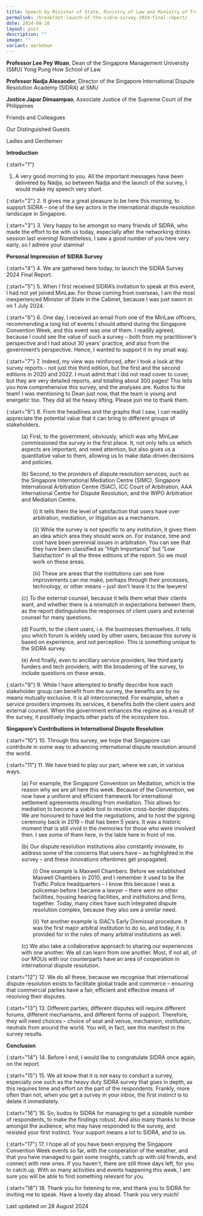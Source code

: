 ```yaml
---
title: Speech by Minister of State, Ministry of Law and Ministry of Transport, Mr Murali Pillai SC, at Breakfast Launch of the SIDRA Survey 2024 Final Report
permalink: /breakfast-launch-of-the-sidra-survey-2024-final-report/
date: 2024-08-28
layout: post
description: ""
image: ""
variant: markdown
---
```

**Professor Lee Pey Woan**, Dean of the Singapore Management University (SMU) Yong Pung How School of Law

**Professor Nadja Alexander**, Director of the Singapore International Dispute Resolution Academy (SIDRA) at SMU

**Justice Japar Dimaampao**, Associate Justice of the Supreme Court of the Philippines

Friends and Colleagues

Our Distinguished Guests

Ladies and Gentlemen

**Introduction**

{:start="1"}
1. A very good morning to you. All the important messages have been delivered by Nadja, so between Nadja and the launch of the survey, I would make my speech very short.

{:start="2"}
2. It gives me a great pleasure to be here this morning, to support SIDRA – one of the key actors in the international dispute resolution landscape in Singapore.

{:start="3"}
3. Very happy to be amongst so many friends of SIDRA, who made the effort to be with us today, especially after the networking drinks session last evening! Nonetheless, I saw a good number of you here very early, so I admire your stamina!

**Personal Impression of SIDRA Survey**

{:start="4"}
4. We are gathered here today, to launch the SIDRA Survey 2024 Final Report.

{:start="5"}
5. When I first received SIDRA’s invitation to speak at this event, I had not yet joined MinLaw. For those coming from overseas, I am the most inexperienced Minister of State in the Cabinet, because I was just sworn in on 1 July 2024.

{:start="6"}
6. One day, I received an email from one of the MinLaw officers, recommending a long list of events I should attend during the Singapore Convention Week, and this event was one of them. I readily agreed, because I could see the value of such a survey – both from my practitioner’s perspective and I had about 30 years’ practice, and also from the government’s perspective. Hence, I wanted to support it in my small way.

{:start="7"}
7. Indeed, my view was reinforced, after I took a look at the survey reports – not just this third edition, but the first and the second editions in 2020 and 2022. I must admit that I did not read cover to cover, but they are very detailed reports, and totalling about 300 pages! This tells you how comprehensive this survey, and the analyses are. Kudos to the team! I was mentioning to Dean just now, that the team is young and energetic too. They did all the heavy lifting. Please join me to thank them.

{:start="8"}
8. From the headlines and the graphs that I saw, I can readily appreciate the potential value that it can bring to different groups of stakeholders.

<p style="margin-left: 40px">
(a) First, to the government, obviously, which was why MinLaw commissioned the survey in the first place. It, not only tells us which aspects are important, and need attention, but also gives us a quantitative value to them, allowing us to make data-driven decisions and policies.</p>

<p style="margin-left: 40px">
(b) Second, to the providers of dispute resolution services, such as the Singapore International Mediation Centre (SIMC), Singapore International Arbitration Centre (SIAC), ICC Court of Arbitration, AAA International Centre for Dispute Resolution, and the WIPO Arbitration and Mediation Centre.</p>

<p style="margin-left: 70px">
(i) It tells them the level of satisfaction that users have over arbitration, mediation, or litigation as a mechanism.</p>

<p style="margin-left: 70px">
(ii) While the survey is not specific to any institution, it gives them an idea which area they should work on. For instance, time and cost have been perennial issues in arbitration. You can see that they have been classified as “High Importance” but “Low Satisfaction” in all the three editions of the report. So we must work on these areas.</p>

<p style="margin-left: 70px">
(iii) These are areas that the institutions can see how improvements can me make, perhaps through their processes, technology, or other means – just don’t leave it to the lawyers!</p>

<p style="margin-left: 40px">
(c) To the external counsel, because it tells them what their clients want, and whether there is a mismatch in expectations between them, as the report distinguishes the responses of client users and external counsel for many questions.</p>

<p style="margin-left: 40px">
(d) Fourth, to the client users, i.e. the businesses themselves. It tells you which forum is widely used by other users, because this survey is based on experience, and not perception. This is something unique to the SIDRA survey.</p>

<p style="margin-left: 40px">
(e) And finally, even to ancillary service providers, like third party funders and tech providers, with the broadening of the survey, to include questions on these areas.</p>

{:start="9"}
9. While I have attempted to briefly describe how each stakeholder group can benefit from the survey, the benefits are by no means mutually exclusive. It is all interconnected. For example, when a service providers improves its services, it benefits both the client users and external counsel. When the government enhances the regime as a result of the survey, it positively impacts other parts of the ecosystem too.
 
**Singapore’s Contributions in International Dispute Resolution**

{:start="10"}
10. Through this survey, we hope that Singapore can contribute in some way to advancing international dispute resolution around the world.

{:start="11"}
11. We have tried to play our part, where we can, in various ways.

<p style="margin-left: 40px">
(a) For example, the Singapore Convention on Mediation, which is the reason why we are all here this week. Because of the Convention, we now have a uniform and efficient framework for international settlement agreements resulting from mediation. This allows for mediation to become a viable tool to resolve cross-border disputes. We are honoured to have led the negotiations, and to host the signing ceremony back in 2019 – that has been 5 years. It was a historic moment that is still vivid in the memories for those who were involved then. I see some of them here, in the table here in front of me.</p>

<p style="margin-left: 40px">
(b) Our dispute resolution institutions also constantly innovate, to address some of the concerns that users have – as highlighted in the survey – and these innovations oftentimes get propagated.</p>

<p style="margin-left: 70px">
(i) One example is Maxwell Chambers. Before we established Maxwell Chambers in 2010, and I remember it used to be the Traffic Police headquarters – I know this because I was a policeman before I became a lawyer – there were no other facilities, housing hearing facilities, and institutions and firms, together. Today, many cities have such integrated dispute resolution complex, because they also see a similar need.</p>

<p style="margin-left: 70px">
(ii) Yet another example is SIAC’s Early Dismissal procedure. It was the first major arbitral institution to do so, and today, it is provided for in the rules of many arbitral institutions as well.</p>

<p style="margin-left: 40px">
(c) We also take a collaborative approach to sharing our experiences with one another. We all can learn from one another. Most, if not all, of our MOUs with our counterparts have an area of cooperation in international dispute resolution.</p>

{:start="12"}
12. We do all these, because we recognise that international dispute resolution exists to facilitate global trade and commerce – ensuring that commercial parties have a fair, efficient and effective means of resolving their disputes.

{:start="13"}
13. Different parties, different disputes will require different forums, different mechanisms, and different forms of support. Therefore, they will need choices – choice of seat and venue, mechanism, institution, neutrals from around the world. You will, in fact, see this manifest in the survey results.

**Conclusion**

{:start="14"}
14. Before I end, I would like to congratulate SIDRA once again, on the report.

{:start="15"}
15. We all know that it is not easy to conduct a survey, especially one such as the heavy duty SIDRA survey that goes in depth, as this requires time and effort on the part of the respondents. Frankly, more often than not, when you get a survey in your inbox, the first instinct is to delete it immediately.

{:start="16”}
16. So, kudos to SIDRA for managing to get a sizeable number of respondents, to make the findings robust. And also many thanks to those amongst the audience, who may have responded to the survey, and resisted your first instinct. Your support means a lot to SIDRA, and to us.

{:start="17"}
17. I hope all of you have been enjoying the Singapore Convention Week events so far, with the cooperation of the weather, and that you have managed to gain some insights, catch up with old friends, and connect with new ones. If you haven’t, there are still three days left, for you to catch up. With so many activities and events happening this week, I am sure you will be able to find something relevant for you.

{:start="18"}
18. Thank you for listening to me, and thank you to SIDRA for inviting me to speak. Have a lovely day ahead. Thank you very much!

<p class="right-side-updated">Last updated on 28 August 2024</p>
